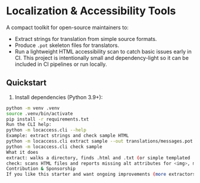 # Localization & Accessibility Tools

A compact toolkit for open-source maintainers to:
- Extract strings for translation from simple source formats.
- Produce `.pot` skeleton files for translators.
- Run a lightweight HTML accessibility scan to catch basic issues early in CI.
This project is intentionally small and dependency-light so it can be included in CI pipelines or run locally.
## Quickstart
1. Install dependencies (Python 3.9+):
```bash
python -m venv .venv
source .venv/bin/activate
pip install -r requirements.txt
Run the CLI help:
python -m locaccess.cli --help
Example: extract strings and check sample HTML
python -m locaccess.cli extract sample --out translations/messages.pot
python -m locaccess.cli check sample
What it does
extract: walks a directory, finds .html and .txt (or simple templated .tpl) files and extracts translatable strings into a .pot file.
check: scans HTML files and reports missing alt attributes for <img>, missing lang on <html>, skipped headings order, and missing aria-* on interactive elements.
Contribution & Sponsorship
If you like this starter and want ongoing improvements (more extractors, support for React/Vue, integration with translation platforms, or more accessibility rules), consider sponsoring via GitHub Sponsors.
